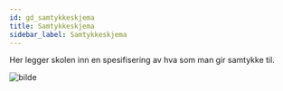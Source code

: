 ```yaml
---
id: gd_samtykkeskjema
title: Samtykkeskjema
sidebar_label: Samtykkeskjema
---
```



Her legger skolen inn en spesifisering av hva som man gir samtykke til.

![bilde](https://user-images.githubusercontent.com/80097133/194491999-a9f5fe30-8136-484d-b0eb-efb9408decc5.png)
